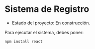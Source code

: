<h1>Sistema de Registro </h1>

- Estado del proyecto: En construcción.

Para ejecutar el sistema, debes poner: 

```npm install react```
